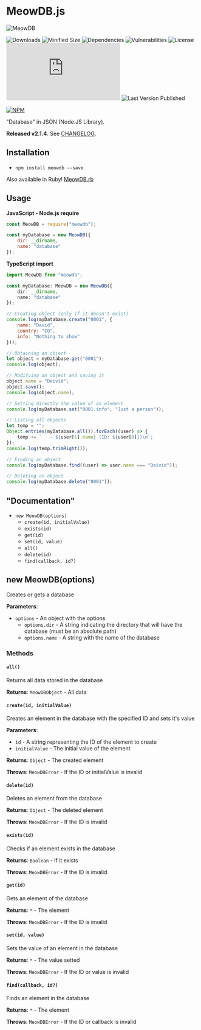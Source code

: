 # MeowDB.js
![MeowDB](https://i.imgur.com/cC7AZ18.png)

![Downloads](https://img.shields.io/npm/dt/meowdb)  ![Minified Size](https://img.shields.io/bundlephobia/min/meowdb) ![Dependencies](https://img.shields.io/librariesio/release/npm/meowdb) ![Vulnerabilities](https://img.shields.io/snyk/vulnerabilities/npm/meowdb) ![License](https://img.shields.io/npm/l/meowdb) ![Last Commit](https://img.shields.io/github/last-commit/Drylotrans/MeowDB.js) ![Last Version Published](https://img.shields.io/npm/v/meowdb)

[![NPM](https://nodei.co/npm/meowdb.png?downloads=true&downloadRank=true&stars=true)](https://nodei.co/npm/meowdb/)

"Database" in JSON (Node.JS Library).

**Released v2.1.4**. See [CHANGELOG](https://github.com/Drylotrans/MeowDB.js/blob/master/CHANGELOG.md).


## Installation
- `npm install meowdb --save`.

Also available in Ruby! [MeowDB.rb](https://rubygems.org/gems/meowdb)


## Usage
**JavaScript - Node.js require**
```js
const MeowDB = require("meowdb");

const myDatabase = new MeowDB({
    dir: __dirname,
    name: "database"
});
```

**TypeScript import**
```ts
import MeowDB from "meowdb";

const myDatabase: MeowDB = new MeowDB({
    dir: __dirname,
    name: "database"
});
```

```js
// Creating object (only if it doesn't exist)
console.log(myDatabase.create("0001", {
    name: "David",
    country: "CO",
    info: "Nothing to show"
}));

// Obtaining an object
let object = myDatabase.get("0001");
console.log(object);

// Modifying an object and saving it
object.name = "Deivid";
object.save();
console.log(object.name);

// Setting directly the value of an element
console.log(myDatabase.set("0001.info", "Just a person"));

// Listing all objects
let temp = "";
Object.entries(myDatabase.all()).forEach((user) => {
    temp += `   - ${user[1].name} (ID: ${user[0]})\n`;
});
console.log(temp.trimRight());

// Finding an object
console.log(myDatabase.find((user) => user.name === "Deivid"));

// Deleting an object
console.log(myDatabase.delete("0001"));
```

## "Documentation"
- `new MeowDB(options)`
    * `create(id, initialValue)`
    * `exists(id)`
    * `get(id)`
    * `set(id, value)`
    * `all()`
    * `delete(id)`
    * `find(callback, id?)`


## new MeowDB(options)
Creates or gets a database

**Parameters**:
* `options` - An object with the options
    * `options.dir` - A string indicating the directory that will have the database (must be an absolute path)
    * `options.name` - A string with the name of the database

### Methods
#### `all()`
Returns all data stored in the database

**Returns**: `MeowDBObject` - All data


#### `create(id, initialValue)`
Creates an element in the database with the specified ID and sets it's value

**Parameters**:
* `id` - A string representing the ID of the element to create
* `initialValue` - The initial value of the element

**Returns**: `Object` - The created element

**Throws**: `MeowDBError` - If the ID or initialValue is invalid


#### `delete(id)`
Deletes an element from the database

**Returns**: `Object` - The deleted element

**Throws**: `MeowDBError` - If the ID is invalid


#### `exists(id)`
Checks if an element exists in the database

**Returns**: `Boolean` - If it exists

**Throws**: `MeowDBError` - If the ID is invalid


#### `get(id)`
Gets an element of the database

**Returns**: `*` - The element

**Throws**: `MeowDBError` - If the ID is invalid


#### `set(id, value)`
Sets the value of an element in the database

**Returns**: `*` - The value setted

**Throws**: `MeowDBError` - If the ID or value is invalid


#### `find(callback, id?)`
Finds an element in the database

**Returns**: `*` - The element

**Throws**: `MeowDBError` - If the ID or callback is invalid